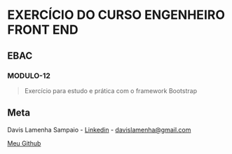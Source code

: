 # EXERCÍCIO DO CURSO ENGENHEIRO FRONT END

## EBAC

### MODULO-12

> Exercício para estudo e prática com o framework Bootstrap

## Meta

Davis Lamenha Sampaio - [Linkedin](https://www.linkedin.com/in/davislamenha/) - davislamenha@gmail.com

[Meu Github](https://github.com/davislamenha)
